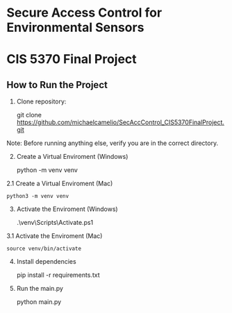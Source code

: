 # Secure Access Control for Environmental Sensors
# CIS 5370 Final Project

## How to Run the Project

1. Clone repository:
   
    git clone https://github.com/michaelcamelio/SecAccControl_CIS5370FinalProject.git

Note: Before running anything else, verify you are in the correct directory.

2. Create a Virtual Enviroment (Windows)

    python -m venv venv

2.1 Create a Virtual Enviroment (Mac)

    python3 -m venv venv

3. Activate the Enviroment (Windows)

    .\venv\Scripts\Activate.ps1

3.1 Activate the Enviroment (Mac)

    source venv/bin/activate
    
4. Install dependencies

    pip install -r requirements.txt

3. Run the main.py

    python main.py
